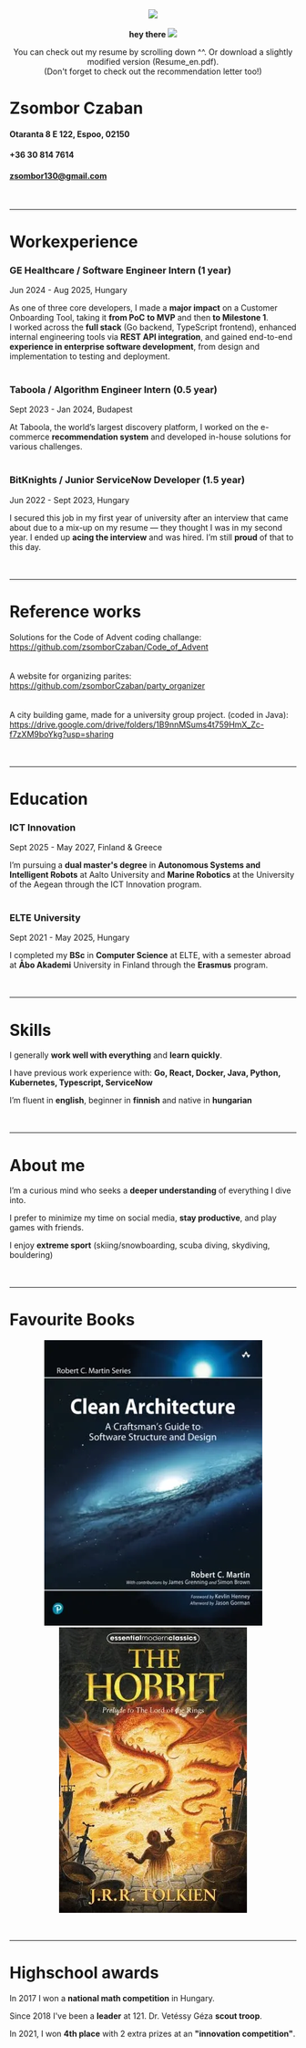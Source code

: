 <div id="header" align="center">
  <img src="https://media.giphy.com/media/M9gbBd9nbDrOTu1Mqx/giphy.gif" width="100"/>
  <p>
  <strong>
    hey there
    <img src="https://media.giphy.com/media/hvRJCLFzcasrR4ia7z/giphy.gif" width="30px"/>
  </strong>
  <p/>
  <p>You can check out my resume by scrolling down ^^. Or download a slightly modified version (Resume_en.pdf).<br>(Don't forget to check out the recommendation letter too!)</p>
</div>



# Zsombor Czaban

#### Otaranta 8 E 122, Espoo, 02150
#### +36 30 814 7614
#### zsombor130@gmail.com
<br>

---
# Workexperience 

### GE Healthcare / Software Engineer Intern (1 year)
Jun 2024 - Aug 2025, Hungary

As one of three core developers, I made a **major impact** on a Customer Onboarding Tool, taking it **from PoC** **to MVP** and then **to Milestone 1**.<br>I worked across the **full stack** (Go backend, TypeScript frontend), enhanced internal engineering tools via **REST API integration**, and gained end-to-end **experience in enterprise software development**, from design and implementation to testing and deployment.
<br><br>

### Taboola / Algorithm Engineer Intern (0.5 year)
Sept 2023 - Jan 2024, Budapest

At Taboola, the world’s largest discovery platform, I worked on the e-commerce **recommendation system** and developed in-house solutions for various challenges.
<br><br>

### BitKnights / Junior ServiceNow Developer (1.5 year)
Jun 2022 - Sept 2023, Hungary

I secured this job in my first year of university after an interview that came about due to a mix-up on my resume — they thought I was in my second year. I ended up **acing the interview** and was hired. I’m still **proud** of that to this day.
<br><br><br>


---
# Reference works

Solutions for the Code of Advent coding challange:<br>
https://github.com/zsomborCzaban/Code_of_Advent
<br><br><br>
A website for organizing parites:<br>
https://github.com/zsomborCzaban/party_organizer
<br><br><br>
A city building game, made for a university group project. (coded in Java):<br>
https://drive.google.com/drive/folders/1B9nnMSums4t759HmX_Zc-f7zXM9boYkg?usp=sharing
<br><br><br>

---
# Education

### ICT Innovation
Sept 2025 - May 2027, Finland & Greece

I’m pursuing a **dual master's degree** in **Autonomous Systems and Intelligent Robots** at Aalto University and **Marine Robotics** at the University of the Aegean through the ICT Innovation program.
<br><br>

### ELTE University
Sept 2021 - May 2025, Hungary

I completed my **BSc** in **Computer Science** at ELTE, with a semester abroad at **Åbo Akademi** University in Finland through the **Erasmus** program.
<br><br><br>

---
# Skills


I generally **work well with everything** and **learn quickly**.

I have previous work experience with: **Go, React, Docker, Java, Python, Kubernetes, Typescript, ServiceNow**

I’m fluent in **english**, beginner in **finnish** and native in **hungarian**
<br><br><br>

---
# About me


I’m a curious mind who seeks a **deeper understanding** of everything I dive into.

I prefer to minimize my time on social media, **stay productive**, and play games with friends.

I enjoy **extreme sport** (skiing/snowboarding, scuba diving, skydiving, bouldering)
<br><br><br>

---
# Favourite Books

<p align="center">
  <img src="images/clean_architecture.webp" width="383" hspace="30">
  
  <img src="images/the-hobbit-1989-paperback.webp" width="330" hspace="30">
</p>
<br>

---
# Highschool awards

In 2017 I won a **national math competition** in Hungary.

Since 2018 I've been a **leader** at 121. Dr. Vetéssy Géza **scout troop**.

In 2021, I won **4th place** with 2 extra prizes at an **"innovation competition"**.


